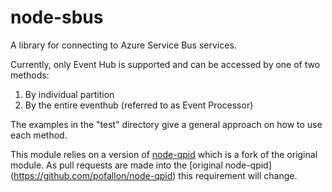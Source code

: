 node-sbus
=========

A library for connecting to Azure Service Bus services.

Currently, only Event Hub is supported and can be accessed by one of two methods:

1. By individual partition
2. By the entire eventhub (referred to as Event Processor)

The examples in the "test" directory give a general approach on how to use each method.

This module relies on a version of [node-qpid](https://github.com/jmspring/node-qpid) which
is a fork of the original module.  As pull requests are made into the [original node-qpid]
(https://github.com/pofallon/node-qpid) this requirement will change.
